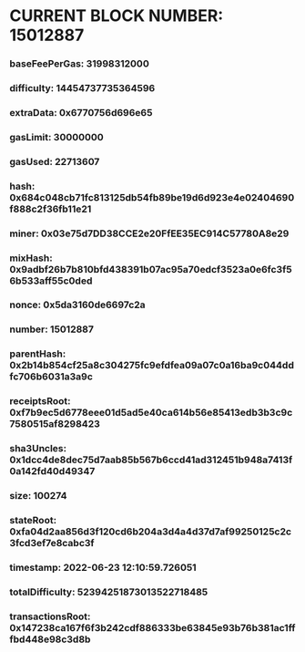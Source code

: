 # CURRENT BLOCK NUMBER: 15012887

### baseFeePerGas: 31998312000
### difficulty: 14454737735364596
### extraData: 0x6770756d696e65
### gasLimit: 30000000
### gasUsed: 22713607
### hash: 0x684c048cb71fc813125db54fb89be19d6d923e4e02404690f888c2f36fb11e21
### miner: 0x03e75d7DD38CCE2e20FfEE35EC914C57780A8e29
### mixHash: 0x9adbf26b7b810bfd438391b07ac95a70edcf3523a0e6fc3f56b533aff55c0ded
### nonce: 0x5da3160de6697c2a
### number: 15012887
### parentHash: 0x2b14b854cf25a8c304275fc9efdfea09a07c0a16ba9c044ddfc706b6031a3a9c
### receiptsRoot: 0xf7b9ec5d6778eee01d5ad5e40ca614b56e85413edb3b3c9c7580515af8298423
### sha3Uncles: 0x1dcc4de8dec75d7aab85b567b6ccd41ad312451b948a7413f0a142fd40d49347
### size: 100274
### stateRoot: 0xfa04d2aa856d3f120cd6b204a3d4a4d37d7af99250125c2c3fcd3ef7e8cabc3f
### timestamp: 2022-06-23 12:10:59.726051
### totalDifficulty: 52394251873013522718485
### transactionsRoot: 0x147238ca167f6f3b242cdf886333be63845e93b76b381ac1fffbd448e98c3d8b
